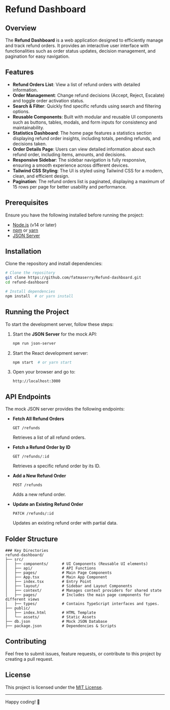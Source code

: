 # Refund Dashboard

## Overview
The **Refund Dashboard** is a web application designed to efficiently manage and track refund orders. It provides an interactive user interface with functionalities such as order status updates, decision management, and pagination for easy navigation.

## Features
- **Refund Orders List**: View a list of refund orders with detailed information.
- **Order Management**: Change refund decisions (Accept, Reject, Escalate) and toggle order activation status.
- **Search & Filter**: Quickly find specific refunds using search and filtering options.
- **Reusable Components**: Built with modular and reusable UI components such as buttons, tables, modals, and form inputs for consistency and maintainability.
- **Statistics Dashboard**: The home page features a statistics section displaying refund order insights, including totals, pending refunds, and decisions taken.
- **Order Details Page**: Users can view detailed information about each refund order, including items, amounts, and decisions.
- **Responsive Sidebar**: The sidebar navigation is fully responsive, ensuring a smooth experience across different devices.
- **Tailwind CSS Styling**: The UI is styled using Tailwind CSS for a modern, clean, and efficient design.
- **Pagination**: The refund orders list is paginated, displaying a maximum of 15 rows per page for better usability and performance.

## Prerequisites
Ensure you have the following installed before running the project:
- [Node.js](https://nodejs.org/) (v14 or later)
- [npm](https://www.npmjs.com/) or [yarn](https://yarnpkg.com/)
- [JSON Server](https://www.npmjs.com/package/json-server)

## Installation
Clone the repository and install dependencies:
```sh
# Clone the repository
git clone https://github.com/fatmaserry/Refund-dashboard.git
cd refund-dashboard

# Install dependencies
npm install  # or yarn install
```

## Running the Project
To start the development server, follow these steps:
1. Start the **JSON Server** for the mock API:
   ```sh
   npm run json-server
   ```

2. Start the React development server:
   ```sh
   npm start  # or yarn start
   ```

3. Open your browser and go to:
   ```
   http://localhost:3000
   ```

## API Endpoints
The mock JSON server provides the following endpoints:

- **Fetch All Refund Orders**
  ```http
  GET /refunds
  ```
  Retrieves a list of all refund orders.

- **Fetch a Refund Order by ID**
  ```http
  GET /refunds/:id
  ```
  Retrieves a specific refund order by its ID.

- **Add a New Refund Order**
  ```http
  POST /refunds
  ```
  Adds a new refund order.

- **Update an Existing Refund Order**
  ```http
  PATCH /refunds/:id
  ```
  Updates an existing refund order with partial data.

## Folder Structure
```
### Key Directories
refund-dashboard/
├── src/
│   ├── components/      # UI Components (Reusable UI elements)
│   ├── api/             # API Functions
│   ├── pages/           # Main Page Components
│   ├── App.tsx          # Main App Component
│   ├── index.tsx        # Entry Point
│   ├── layout/          # Sidebar and Layout Components
│   ├── context/         # Manages context providers for shared state
│   ├── pages/           # Includes the main page components for different views
│   ├── types/           # Contains TypeScript interfaces and types.
├── public/
│   ├── index.html       # HTML Template
│   └── assets/          # Static Assets
├── db.json              # Mock JSON Database
├── package.json         # Dependencies & Scripts
```

## Contributing
Feel free to submit issues, feature requests, or contribute to this project by creating a pull request.

## License
This project is licensed under the [MIT License](LICENSE).

---
Happy coding! 🚀
